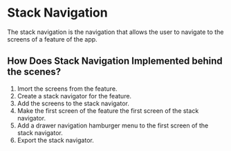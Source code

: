 # Stack Navigation

The stack navigation is the navigation that allows the user to navigate to the screens of a feature of the app.

## How Does Stack Navigation Implemented behind the scenes?

1. Imort the screens from the feature.
2. Create a stack navigator for the feature.
3. Add the screens to the stack navigator.
4. Make the first screen of the feature the first screen of the stack navigator.
5. Add a drawer navigation hamburger menu to the first screen of the stack navigator.
6. Export the stack navigator.
